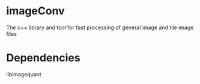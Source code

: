 # imageConv
The c++ library and tool for fast processing of general image and tile image files

# Dependencies
libimagequant
